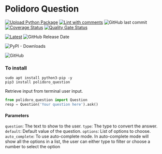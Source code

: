 # Polidoro Question
[![Upload Python Package](https://github.com/heitorpolidoro/polidoro-question/actions/workflows/python-publish.yml/badge.svg)](https://github.com/heitorpolidoro/polidoro-question/actions/workflows/python-publish.yml)
[![Lint with comments](https://github.com/heitorpolidoro/polidoro-question/actions/workflows/python-lint.yml/badge.svg)](https://github.com/heitorpolidoro/polidoro-question/actions/workflows/python-lint.yml)
![GitHub last commit](https://img.shields.io/github/last-commit/heitorpolidoro/polidoro-question)
[![Coverage Status](https://coveralls.io/repos/github/heitorpolidoro/polidoro-question/badge.svg?branch=master)](https://coveralls.io/github/heitorpolidoro/polidoro-question?branch=master)
[![Quality Gate Status](https://sonarcloud.io/api/project_badges/measure?project=heitorpolidoro_polidoro-question&metric=alert_status)](https://sonarcloud.io/summary/new_code?id=heitorpolidoro_polidoro-question)

[![Latest](https://img.shields.io/github/release/heitorpolidoro/polidoro-question.svg?label=latest)](https://github.com/heitorpolidoro/polidoro-question/releases/latest)
![GitHub Release Date](https://img.shields.io/github/release-date/heitorpolidoro/polidoro-question)

![PyPI - Downloads](https://img.shields.io/pypi/dm/polidoro-question?label=PyPi%20Downloads)

![GitHub](https://img.shields.io/github/license/heitorpolidoro/polidoro-question)
### To install

```shell
sudo apt install python3-pip -y
pip3 install polidoro_question
```
Retrieve input from terminal user input.

```python
from polidoro_question import Question
resp = Question('Your question here').ask()
```

#### Parameters
`question`: The text to show to the user.
`type`: The type to convert the answer.
`default`: Default value of the question.
`options`: List of options to choose.
`auto_complete`: To use auto-complete mode.
In auto-complete mode will show all the options in a list, the user can either type to filter or choose 
a number to select the option